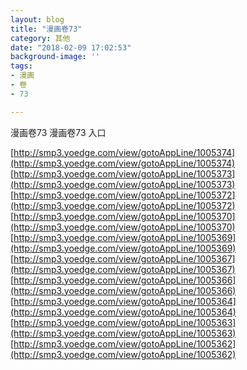 ```yaml
---
layout: blog
title: "漫画卷73"
category: 其他
date: "2018-02-09 17:02:53"
background-image: ''
tags:
- 漫画
- 卷
- 73

---
```

漫画卷73
漫画卷73
入口

[http://smp3.yoedge.com/view/gotoAppLine/1005374](http://smp3.yoedge.com/view/gotoAppLine/1005374)
[http://smp3.yoedge.com/view/gotoAppLine/1005373](http://smp3.yoedge.com/view/gotoAppLine/1005373)
[http://smp3.yoedge.com/view/gotoAppLine/1005372](http://smp3.yoedge.com/view/gotoAppLine/1005372)
[http://smp3.yoedge.com/view/gotoAppLine/1005370](http://smp3.yoedge.com/view/gotoAppLine/1005370)
[http://smp3.yoedge.com/view/gotoAppLine/1005369](http://smp3.yoedge.com/view/gotoAppLine/1005369)
[http://smp3.yoedge.com/view/gotoAppLine/1005367](http://smp3.yoedge.com/view/gotoAppLine/1005367)
[http://smp3.yoedge.com/view/gotoAppLine/1005366](http://smp3.yoedge.com/view/gotoAppLine/1005366)
[http://smp3.yoedge.com/view/gotoAppLine/1005364](http://smp3.yoedge.com/view/gotoAppLine/1005364)
[http://smp3.yoedge.com/view/gotoAppLine/1005363](http://smp3.yoedge.com/view/gotoAppLine/1005363)
[http://smp3.yoedge.com/view/gotoAppLine/1005362](http://smp3.yoedge.com/view/gotoAppLine/1005362)

        
